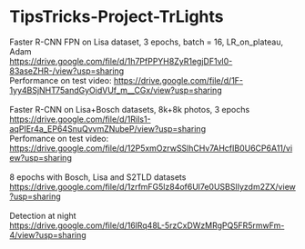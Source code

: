 # TipsTricks-Project-TrLights

Faster R-CNN FPN on Lisa dataset, 3 epochs, batch = 16, LR_on_plateau, Adam <br>
https://drive.google.com/file/d/1h7PfPPYH8ZyR1egjDF1vl0-83aseZHR-/view?usp=sharing <br>
Performance on test video: https://drive.google.com/file/d/1F-1yy4BSjNHT75andGyOidVUf_m__CGx/view?usp=sharing <br> <br>
Faster R-CNN on Lisa+Bosch datasets, 8k+8k photos, 3 epochs <br>
https://drive.google.com/file/d/1RiIs1-aqPIEr4a_EP64SnuQvvmZNubeP/view?usp=sharing <br>
Perfomance on test video: https://drive.google.com/file/d/12P5xmOzrwSSlhCHv7AHcfIB0U6CP6A11/view?usp=sharing <br><br>
8 epochs with Bosch, Lisa and S2TLD datasets <br>
https://drive.google.com/file/d/1zrfmFG5lz84of6Ul7e0USBSlIyzdm2ZX/view?usp=sharing <br> <br>
Detection at night <br>
https://drive.google.com/file/d/16lRq48L-5rzCxDWzMRgPQ5FR5rmwFm-4/view?usp=sharing
